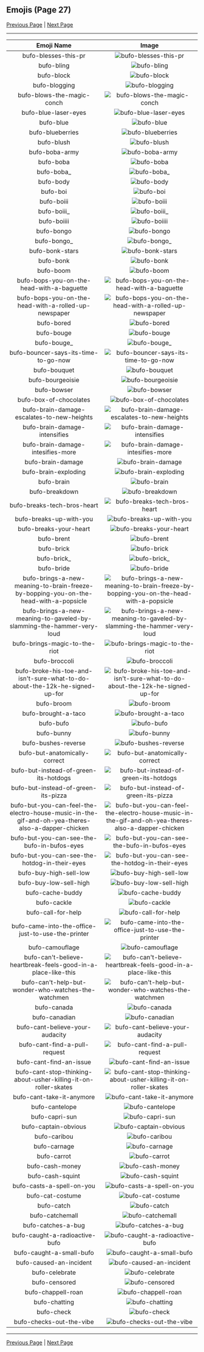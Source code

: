 
## Emojis (Page 27)

[Previous Page](/docs/hc/page-b-0026.md)
  | [Next Page](/docs/hc/page-b-0028.md)

<hr />

|Emoji Name|Image|
| :-: | :-: |
|bufo-blesses-this-pr| ![bufo-blesses-this-pr](/emojis/hc/bufo-blesses-this-pr.png)|
|bufo-bling| ![bufo-bling](/emojis/hc/bufo-bling.png)|
|bufo-block| ![bufo-block](/emojis/hc/bufo-block.png)|
|bufo-blogging| ![bufo-blogging](/emojis/hc/bufo-blogging.png)|
|bufo-blows-the-magic-conch| ![bufo-blows-the-magic-conch](/emojis/hc/bufo-blows-the-magic-conch.png)|
|bufo-blue-laser-eyes| ![bufo-blue-laser-eyes](/emojis/hc/bufo-blue-laser-eyes.gif)|
|bufo-blue| ![bufo-blue](/emojis/hc/bufo-blue.png)|
|bufo-blueberries| ![bufo-blueberries](/emojis/hc/bufo-blueberries.png)|
|bufo-blush| ![bufo-blush](/emojis/hc/bufo-blush.gif)|
|bufo-boba-army| ![bufo-boba-army](/emojis/hc/bufo-boba-army.png)|
|bufo-boba| ![bufo-boba](/emojis/hc/bufo-boba.png)|
|bufo-boba_| ![bufo-boba_](/emojis/hc/bufo-boba_.png)|
|bufo-body| ![bufo-body](/emojis/hc/bufo-body.png)|
|bufo-boi| ![bufo-boi](/emojis/hc/bufo-boi.gif)|
|bufo-boiii| ![bufo-boiii](/emojis/hc/bufo-boiii.gif)|
|bufo-boiii_| ![bufo-boiii_](/emojis/hc/bufo-boiii_.gif)|
|bufo-boiiii| ![bufo-boiiii](/emojis/hc/bufo-boiiii.gif)|
|bufo-bongo| ![bufo-bongo](/emojis/hc/bufo-bongo.gif)|
|bufo-bongo_| ![bufo-bongo_](/emojis/hc/bufo-bongo_.gif)|
|bufo-bonk-stars| ![bufo-bonk-stars](/emojis/hc/bufo-bonk-stars.gif)|
|bufo-bonk| ![bufo-bonk](/emojis/hc/bufo-bonk.png)|
|bufo-boom| ![bufo-boom](/emojis/hc/bufo-boom.png)|
|bufo-bops-you-on-the-head-with-a-baguette| ![bufo-bops-you-on-the-head-with-a-baguette](/emojis/hc/bufo-bops-you-on-the-head-with-a-baguette.png)|
|bufo-bops-you-on-the-head-with-a-rolled-up-newspaper| ![bufo-bops-you-on-the-head-with-a-rolled-up-newspaper](/emojis/hc/bufo-bops-you-on-the-head-with-a-rolled-up-newspaper.png)|
|bufo-bored| ![bufo-bored](/emojis/hc/bufo-bored.png)|
|bufo-bouge| ![bufo-bouge](/emojis/hc/bufo-bouge.png)|
|bufo-bouge_| ![bufo-bouge_](/emojis/hc/bufo-bouge_.png)|
|bufo-bouncer-says-its-time-to-go-now| ![bufo-bouncer-says-its-time-to-go-now](/emojis/hc/bufo-bouncer-says-its-time-to-go-now.png)|
|bufo-bouquet| ![bufo-bouquet](/emojis/hc/bufo-bouquet.png)|
|bufo-bourgeoisie| ![bufo-bourgeoisie](/emojis/hc/bufo-bourgeoisie.png)|
|bufo-bowser| ![bufo-bowser](/emojis/hc/bufo-bowser.png)|
|bufo-box-of-chocolates| ![bufo-box-of-chocolates](/emojis/hc/bufo-box-of-chocolates.png)|
|bufo-brain-damage-escalates-to-new-heights| ![bufo-brain-damage-escalates-to-new-heights](/emojis/hc/bufo-brain-damage-escalates-to-new-heights.gif)|
|bufo-brain-damage-intensifies| ![bufo-brain-damage-intensifies](/emojis/hc/bufo-brain-damage-intensifies.gif)|
|bufo-brain-damage-intesifies-more| ![bufo-brain-damage-intesifies-more](/emojis/hc/bufo-brain-damage-intesifies-more.gif)|
|bufo-brain-damage| ![bufo-brain-damage](/emojis/hc/bufo-brain-damage.png)|
|bufo-brain-exploding| ![bufo-brain-exploding](/emojis/hc/bufo-brain-exploding.gif)|
|bufo-brain| ![bufo-brain](/emojis/hc/bufo-brain.png)|
|bufo-breakdown| ![bufo-breakdown](/emojis/hc/bufo-breakdown.png)|
|bufo-breaks-tech-bros-heart| ![bufo-breaks-tech-bros-heart](/emojis/hc/bufo-breaks-tech-bros-heart.png)|
|bufo-breaks-up-with-you| ![bufo-breaks-up-with-you](/emojis/hc/bufo-breaks-up-with-you.png)|
|bufo-breaks-your-heart| ![bufo-breaks-your-heart](/emojis/hc/bufo-breaks-your-heart.png)|
|bufo-brent| ![bufo-brent](/emojis/hc/bufo-brent.png)|
|bufo-brick| ![bufo-brick](/emojis/hc/bufo-brick.png)|
|bufo-brick_| ![bufo-brick_](/emojis/hc/bufo-brick_.png)|
|bufo-bride| ![bufo-bride](/emojis/hc/bufo-bride.png)|
|bufo-brings-a-new-meaning-to-brain-freeze-by-bopping-you-on-the-head-with-a-popsicle| ![bufo-brings-a-new-meaning-to-brain-freeze-by-bopping-you-on-the-head-with-a-popsicle](/emojis/hc/bufo-brings-a-new-meaning-to-brain-freeze-by-bopping-you-on-the-head-with-a-popsicle.gif)|
|bufo-brings-a-new-meaning-to-gaveled-by-slamming-the-hammer-very-loud| ![bufo-brings-a-new-meaning-to-gaveled-by-slamming-the-hammer-very-loud](/emojis/hc/bufo-brings-a-new-meaning-to-gaveled-by-slamming-the-hammer-very-loud.gif)|
|bufo-brings-magic-to-the-riot| ![bufo-brings-magic-to-the-riot](/emojis/hc/bufo-brings-magic-to-the-riot.gif)|
|bufo-broccoli| ![bufo-broccoli](/emojis/hc/bufo-broccoli.png)|
|bufo-broke-his-toe-and-isn't-sure-what-to-do-about-the-12k-he-signed-up-for| ![bufo-broke-his-toe-and-isn't-sure-what-to-do-about-the-12k-he-signed-up-for](/emojis/hc/bufo-broke-his-toe-and-isn't-sure-what-to-do-about-the-12k-he-signed-up-for.png)|
|bufo-broom| ![bufo-broom](/emojis/hc/bufo-broom.png)|
|bufo-brought-a-taco| ![bufo-brought-a-taco](/emojis/hc/bufo-brought-a-taco.png)|
|bufo-bufo| ![bufo-bufo](/emojis/hc/bufo-bufo.png)|
|bufo-bunny| ![bufo-bunny](/emojis/hc/bufo-bunny.png)|
|bufo-bushes-reverse| ![bufo-bushes-reverse](/emojis/hc/bufo-bushes-reverse.gif)|
|bufo-but-anatomically-correct| ![bufo-but-anatomically-correct](/emojis/hc/bufo-but-anatomically-correct.png)|
|bufo-but-instead-of-green-its-hotdogs| ![bufo-but-instead-of-green-its-hotdogs](/emojis/hc/bufo-but-instead-of-green-its-hotdogs.png)|
|bufo-but-instead-of-green-its-pizza| ![bufo-but-instead-of-green-its-pizza](/emojis/hc/bufo-but-instead-of-green-its-pizza.png)|
|bufo-but-you-can-feel-the-electro-house-music-in-the-gif-and-oh-yea-theres-also-a-dapper-chicken| ![bufo-but-you-can-feel-the-electro-house-music-in-the-gif-and-oh-yea-theres-also-a-dapper-chicken](/emojis/hc/bufo-but-you-can-feel-the-electro-house-music-in-the-gif-and-oh-yea-theres-also-a-dapper-chicken.gif)|
|bufo-but-you-can-see-the-bufo-in-bufos-eyes| ![bufo-but-you-can-see-the-bufo-in-bufos-eyes](/emojis/hc/bufo-but-you-can-see-the-bufo-in-bufos-eyes.png)|
|bufo-but-you-can-see-the-hotdog-in-their-eyes| ![bufo-but-you-can-see-the-hotdog-in-their-eyes](/emojis/hc/bufo-but-you-can-see-the-hotdog-in-their-eyes.png)|
|bufo-buy-high-sell-low| ![bufo-buy-high-sell-low](/emojis/hc/bufo-buy-high-sell-low.png)|
|bufo-buy-low-sell-high| ![bufo-buy-low-sell-high](/emojis/hc/bufo-buy-low-sell-high.png)|
|bufo-cache-buddy| ![bufo-cache-buddy](/emojis/hc/bufo-cache-buddy.png)|
|bufo-cackle| ![bufo-cackle](/emojis/hc/bufo-cackle.png)|
|bufo-call-for-help| ![bufo-call-for-help](/emojis/hc/bufo-call-for-help.png)|
|bufo-came-into-the-office-just-to-use-the-printer| ![bufo-came-into-the-office-just-to-use-the-printer](/emojis/hc/bufo-came-into-the-office-just-to-use-the-printer.png)|
|bufo-camouflage| ![bufo-camouflage](/emojis/hc/bufo-camouflage.png)|
|bufo-can't-believe-heartbreak-feels-good-in-a-place-like-this| ![bufo-can't-believe-heartbreak-feels-good-in-a-place-like-this](/emojis/hc/bufo-can't-believe-heartbreak-feels-good-in-a-place-like-this.png)|
|bufo-can't-help-but-wonder-who-watches-the-watchmen| ![bufo-can't-help-but-wonder-who-watches-the-watchmen](/emojis/hc/bufo-can't-help-but-wonder-who-watches-the-watchmen.png)|
|bufo-canada| ![bufo-canada](/emojis/hc/bufo-canada.png)|
|bufo-canadian| ![bufo-canadian](/emojis/hc/bufo-canadian.gif)|
|bufo-cant-believe-your-audacity| ![bufo-cant-believe-your-audacity](/emojis/hc/bufo-cant-believe-your-audacity.png)|
|bufo-cant-find-a-pull-request| ![bufo-cant-find-a-pull-request](/emojis/hc/bufo-cant-find-a-pull-request.png)|
|bufo-cant-find-an-issue| ![bufo-cant-find-an-issue](/emojis/hc/bufo-cant-find-an-issue.png)|
|bufo-cant-stop-thinking-about-usher-killing-it-on-roller-skates| ![bufo-cant-stop-thinking-about-usher-killing-it-on-roller-skates](/emojis/hc/bufo-cant-stop-thinking-about-usher-killing-it-on-roller-skates.png)|
|bufo-cant-take-it-anymore| ![bufo-cant-take-it-anymore](/emojis/hc/bufo-cant-take-it-anymore.png)|
|bufo-cantelope| ![bufo-cantelope](/emojis/hc/bufo-cantelope.png)|
|bufo-capri-sun| ![bufo-capri-sun](/emojis/hc/bufo-capri-sun.png)|
|bufo-captain-obvious| ![bufo-captain-obvious](/emojis/hc/bufo-captain-obvious.png)|
|bufo-caribou| ![bufo-caribou](/emojis/hc/bufo-caribou.png)|
|bufo-carnage| ![bufo-carnage](/emojis/hc/bufo-carnage.png)|
|bufo-carrot| ![bufo-carrot](/emojis/hc/bufo-carrot.png)|
|bufo-cash-money| ![bufo-cash-money](/emojis/hc/bufo-cash-money.png)|
|bufo-cash-squint| ![bufo-cash-squint](/emojis/hc/bufo-cash-squint.png)|
|bufo-casts-a-spell-on-you| ![bufo-casts-a-spell-on-you](/emojis/hc/bufo-casts-a-spell-on-you.gif)|
|bufo-cat-costume| ![bufo-cat-costume](/emojis/hc/bufo-cat-costume.gif)|
|bufo-catch| ![bufo-catch](/emojis/hc/bufo-catch.png)|
|bufo-catchemall| ![bufo-catchemall](/emojis/hc/bufo-catchemall.png)|
|bufo-catches-a-bug| ![bufo-catches-a-bug](/emojis/hc/bufo-catches-a-bug.png)|
|bufo-caught-a-radioactive-bufo| ![bufo-caught-a-radioactive-bufo](/emojis/hc/bufo-caught-a-radioactive-bufo.png)|
|bufo-caught-a-small-bufo| ![bufo-caught-a-small-bufo](/emojis/hc/bufo-caught-a-small-bufo.png)|
|bufo-caused-an-incident| ![bufo-caused-an-incident](/emojis/hc/bufo-caused-an-incident.png)|
|bufo-celebrate| ![bufo-celebrate](/emojis/hc/bufo-celebrate.png)|
|bufo-censored| ![bufo-censored](/emojis/hc/bufo-censored.png)|
|bufo-chappell-roan| ![bufo-chappell-roan](/emojis/hc/bufo-chappell-roan.png)|
|bufo-chatting| ![bufo-chatting](/emojis/hc/bufo-chatting.gif)|
|bufo-check| ![bufo-check](/emojis/hc/bufo-check.png)|
|bufo-checks-out-the-vibe| ![bufo-checks-out-the-vibe](/emojis/hc/bufo-checks-out-the-vibe.png)|

<hr/>

[Previous Page](/docs/hc/page-b-0026.md)
  | [Next Page](/docs/hc/page-b-0028.md)